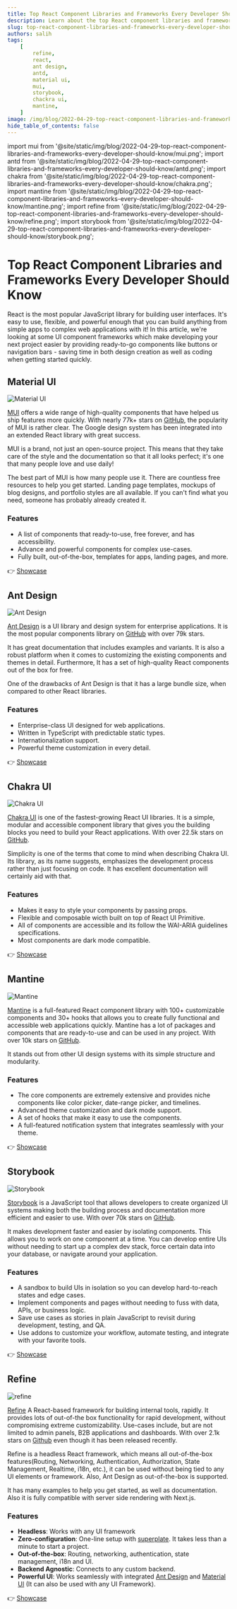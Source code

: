```yaml
---
title: Top React Component Libraries and Frameworks Every Developer Should Know
description: Learn about the top React component libraries and frameworks.
slug: top-react-component-libraries-and-frameworks-every-developer-should-know
authors: salih
tags:
    [
        refine,
        react,
        ant design,
        antd,
        material ui,
        mui,
        storybook,
        chackra ui,
        mantine,
    ]
image: /img/blog/2022-04-29-top-react-component-libraries-and-frameworks-every-developer-should-know/social.jpg
hide_table_of_contents: false
---
```


import mui from '@site/static/img/blog/2022-04-29-top-react-component-libraries-and-frameworks-every-developer-should-know/mui.png';
import antd from '@site/static/img/blog/2022-04-29-top-react-component-libraries-and-frameworks-every-developer-should-know/antd.png';
import chakra from '@site/static/img/blog/2022-04-29-top-react-component-libraries-and-frameworks-every-developer-should-know/chakra.png';
import mantine from '@site/static/img/blog/2022-04-29-top-react-component-libraries-and-frameworks-every-developer-should-know/mantine.png';
import refine from '@site/static/img/blog/2022-04-29-top-react-component-libraries-and-frameworks-every-developer-should-know/refine.png';
import storybook from '@site/static/img/blog/2022-04-29-top-react-component-libraries-and-frameworks-every-developer-should-know/storybook.png';

# Top React Component Libraries and Frameworks Every Developer Should Know

React is the most popular JavaScript library for building user interfaces. It's easy to use, flexible, and powerful enough that you can build anything from simple apps to complex web applications with it! In this article, we're looking at some UI component frameworks which make developing your next project easier by providing ready-to-go components like buttons or navigation bars - saving time in both design creation as well as coding when getting started quickly.

<!--truncate-->

## Material UI

<img src={mui} alt="Material UI" />

[MUI](https://mui.com) offers a wide range of high-quality components that have helped us ship features more quickly. With nearly 77k+ stars on [GitHub](https://github.com/mui), the popularity of MUI is rather clear. The Google design system has been integrated into an extended React library with great success.

MUI is a brand, not just an open-source project. This means that they take care of the style and the documentation so that it all looks perfect; it's one that many people love and use daily!

The best part of MUI is how many people use it. There are countless free resources to help you get started. Landing page templates, mockups of blog designs, and portfolio styles are all available. If you can't find what you need, someone has probably already created it.

### Features

-   A list of components that ready-to-use, free forever, and has accessibility.
-   Advance and powerful components for complex use-cases.
-   Fully built, out-of-the-box, templates for apps, landing pages, and more.

👉 [Showcase](https://mui.com/material-ui/discover-more/showcase/)

## Ant Design

<img src={antd} alt="Ant Design" />

[Ant Design](https://ant.design/) is a UI library and design system for enterprise applications. It is the most popular components library on [GitHub](https://github.com/ant-design/ant-design) with over 79k stars.

It has great documentation that includes examples and variants. It is also a robust platform when it comes to customizing the existing components and themes in detail. Furthermore, It has a set of high-quality React components out of the box for free.

One of the drawbacks of Ant Design is that it has a large bundle size, when compared to other React libraries.

### Features

-   Enterprise-class UI designed for web applications.
-   Written in TypeScript with predictable static types.
-   Internationalization support.
-   Powerful theme customization in every detail.

👉 [Showcase](https://vvbin.cn/next/)

## Chakra UI

<img src={chakra} alt="Chakra UI" />

[Chakra UI](https://chakra-ui.com/) is one of the fastest-growing React UI libraries. It is a simple, modular and accessible component library that gives you the building blocks you need to build your React applications. With over 22.5k stars on [GitHub](https://github.com/chakra-ui/chakra-ui).

Simplicity is one of the terms that come to mind when describing Chakra UI. Its library, as its name suggests, emphasizes the development process rather than just focusing on code. It has excellent documentation will certainly aid with that.

### Features

-   Makes it easy to style your components by passing props.
-   Flexible and composable wicth built on top of React UI Primitive.
-   All of components are accessible and its follow the WAI-ARIA guidelines specifications.
-   Most components are dark mode compatible.

👉 [Showcase](https://chakra-ui.com/showcase)

## Mantine

<img src={mantine} alt="Mantine" />

[Mantine](https://mantine.dev) is a full-featured React component library with 100+ customizable components and 30+ hooks that allows you to create fully functional and accessible web applications quickly. Mantine has a lot of packages and components that are ready-to-use and can be used in any project. With over 10k stars on [GitHub](https://github.com/mantinedev/mantine).

It stands out from other UI design systems with its simple structure and modularity.

### Features

-   The core components are extremely extensive and provides niche components like color picker, date-range picker, and timelines.
-   Advanced theme customization and dark mode support.
-   A set of hooks that make it easy to use the components.
-   A full-featured notification system that integrates seamlessly with your theme.

👉 [Showcase](https://chakra-ui.com/showcase)

## Storybook

<img src={storybook} alt="Storybook" />

[Storybook](https://storybook.js.org/) is a JavaScript tool that allows developers to create organized UI systems making both the building process and documentation more efficient and easier to use. With over 70k stars on [GitHub](https://github.com/storybookjs/storybook/).

It makes development faster and easier by isolating components. This allows you to work on one component at a time. You can develop entire UIs without needing to start up a complex dev stack, force certain data into your database, or navigate around your application.

### Features

-   A sandbox to build UIs in isolation so you can develop hard-to-reach states and edge cases.
-   Implement components and pages without needing to fuss with data, APIs, or business logic.
-   Save use cases as stories in plain JavaScript to revisit during development, testing, and QA.
-   Use addons to customize your workflow, automate testing, and integrate with your favorite tools.

👉 [Showcase](https://storybook.js.org/showcase/)

## Refine

<img src={refine} alt="refine" />

[Refine](https://refine.dev/) A React-based framework for building internal tools, rapidly. It provides lots of out-of-the box functionality for rapid development, without compromising extreme customizability. Use-cases include, but are not limited to admin panels, B2B applications and dashboards. With over 2.1k stars on [Github](https://github.com/pankod/refine) even though it has been released recently.

Refine is a headless React framework, which means all out-of-the-box features(Routing, Networking, Authentication, Authorization, State Management, Realtime, i18n, etc.), it can be used without being tied to any UI elements or framework. Also, Ant Design as out-of-the-box is supported.

It has many examples to help you get started, as well as documentation. Also it is fully compatible with server side rendering with Next.js.

### Features

-   **Headless**: Works with any UI framework
-   **Zero-configuration**: One-line setup with [superplate](https://github.com/pankod/superplate). It takes less than a minute to start a project.
-   **Out-of-the-box**: Routing, networking, authentication, state management, i18n and UI.
-   **Backend Agnostic**: Connects to any custom backend.
-   **Powerful UI**: Works seamlessly with integrated [Ant Design](https://ant.design/) and [Material UI](https://mui.com/) (It can also be used with any UI Framework).

👉 [Showcase](https://refine.dev/demo/)
